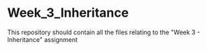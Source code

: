 # Week_3_Inheritance

This repository should contain all the files relating to the "Week 3 - Inheritance" assignment
